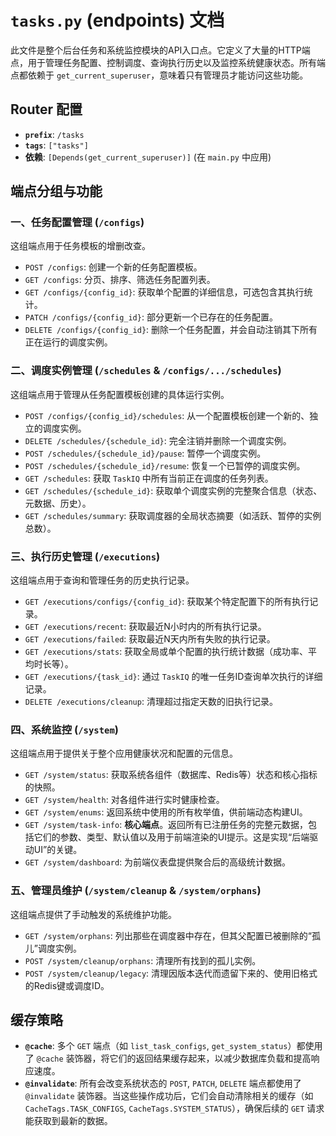 # `tasks.py` (endpoints) 文档

此文件是整个后台任务和系统监控模块的API入口点。它定义了大量的HTTP端点，用于管理任务配置、控制调度、查询执行历史以及监控系统健康状态。所有端点都依赖于 `get_current_superuser`，意味着只有管理员才能访问这些功能。

## Router 配置
- **`prefix`**: `/tasks`
- **`tags`**: `["tasks"]`
- **依赖**: `[Depends(get_current_superuser)]` (在 `main.py` 中应用)

## 端点分组与功能

### 一、任务配置管理 (`/configs`)
这组端点用于任务模板的增删改查。

- `POST /configs`: 创建一个新的任务配置模板。
- `GET /configs`: 分页、排序、筛选任务配置列表。
- `GET /configs/{config_id}`: 获取单个配置的详细信息，可选包含其执行统计。
- `PATCH /configs/{config_id}`: 部分更新一个已存在的任务配置。
- `DELETE /configs/{config_id}`: 删除一个任务配置，并会自动注销其下所有正在运行的调度实例。

### 二、调度实例管理 (`/schedules` & `/configs/.../schedules`)
这组端点用于管理从任务配置模板创建的具体运行实例。

- `POST /configs/{config_id}/schedules`: 从一个配置模板创建一个新的、独立的调度实例。
- `DELETE /schedules/{schedule_id}`: 完全注销并删除一个调度实例。
- `POST /schedules/{schedule_id}/pause`: 暂停一个调度实例。
- `POST /schedules/{schedule_id}/resume`: 恢复一个已暂停的调度实例。
- `GET /schedules`: 获取 `TaskIQ` 中所有当前正在调度的任务列表。
- `GET /schedules/{schedule_id}`: 获取单个调度实例的完整聚合信息（状态、元数据、历史）。
- `GET /schedules/summary`: 获取调度器的全局状态摘要（如活跃、暂停的实例总数）。

### 三、执行历史管理 (`/executions`)
这组端点用于查询和管理任务的历史执行记录。

- `GET /executions/configs/{config_id}`: 获取某个特定配置下的所有执行记录。
- `GET /executions/recent`: 获取最近N小时内的所有执行记录。
- `GET /executions/failed`: 获取最近N天内所有失败的执行记录。
- `GET /executions/stats`: 获取全局或单个配置的执行统计数据（成功率、平均时长等）。
- `GET /executions/{task_id}`: 通过 `TaskIQ` 的唯一任务ID查询单次执行的详细记录。
- `DELETE /executions/cleanup`: 清理超过指定天数的旧执行记录。

### 四、系统监控 (`/system`)
这组端点用于提供关于整个应用健康状况和配置的元信息。

- `GET /system/status`: 获取系统各组件（数据库、Redis等）状态和核心指标的快照。
- `GET /system/health`: 对各组件进行实时健康检查。
- `GET /system/enums`: 返回系统中使用的所有枚举值，供前端动态构建UI。
- `GET /system/task-info`: **核心端点**。返回所有已注册任务的完整元数据，包括它们的参数、类型、默认值以及用于前端渲染的UI提示。这是实现“后端驱动UI”的关键。
- `GET /system/dashboard`: 为前端仪表盘提供聚合后的高级统计数据。

### 五、管理员维护 (`/system/cleanup` & `/system/orphans`)
这组端点提供了手动触发的系统维护功能。

- `GET /system/orphans`: 列出那些在调度器中存在，但其父配置已被删除的“孤儿”调度实例。
- `POST /system/cleanup/orphans`: 清理所有找到的孤儿实例。
- `POST /system/cleanup/legacy`: 清理因版本迭代而遗留下来的、使用旧格式的Redis键或调度ID。

## 缓存策略
- **`@cache`**: 多个 `GET` 端点（如 `list_task_configs`, `get_system_status`）都使用了 `@cache` 装饰器，将它们的返回结果缓存起来，以减少数据库负载和提高响应速度。
- **`@invalidate`**: 所有会改变系统状态的 `POST`, `PATCH`, `DELETE` 端点都使用了 `@invalidate` 装饰器。当这些操作成功后，它们会自动清除相关的缓存（如 `CacheTags.TASK_CONFIGS`, `CacheTags.SYSTEM_STATUS`），确保后续的 `GET` 请求能获取到最新的数据。
